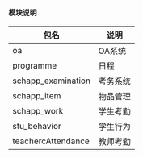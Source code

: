 #### 模块说明
|包名|说明|
|------|------|
|oa|OA系统|
|programme|日程|
|schapp_examination|考务系统|
|schapp_item|物品管理|
|schapp_work|学生考勤|
|stu_behavior|学生行为|
|teachercAttendance|教师考勤|